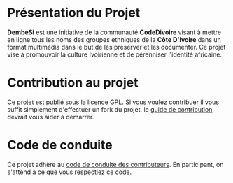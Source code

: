 # Présentation du Projet


**DembeSi** est une initiative de la communauté **CodeDivoire** visant à mettre en ligne tous les noms des groupes ethniques de la **Côte D'Ivoire** dans un format multimédia dans le but  de les préserver et les documenter. Ce projet vise à promouvoir la culture Ivoirienne et de pérenniser  l'identité africaine.


# Contribution au projet

Ce projet est publié sous la licence GPL. Si vous voulez contribuer il vous suffit simplement d'effectuer un fork du projet, le [guide de contribution](./CONTRIBUTING.md) devrait vous aider à démarrer.

# Code de conduite

Ce projet adhère au [code de conduite des contributeurs](./CODE_CONDUCT.md). En participant, on s'attend à ce que vous respectiez ce code.